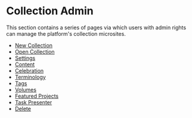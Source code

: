 # Collection Admin

This section contains a series of pages via which users with admin rights can
manage the platform's collection microsites.

* [New Collection](/admin/collection/new.md)
* [Open Collection](/admin/collection/open.md)
* [Settings](/admin/collection/settings.md)
* [Content](/admin/collection/content.md)
* [Celebration](/admin/collection/celebration.md)
* [Terminology](/admin/collection/terminology.md)
* [Tags](/admin/collection/tags.md)
* [Volumes](/admin/collection/volumes.md)
* [Featured Projects](/admin/collection/featured.md)
* [Task Presenter](/admin/project/presenter.md)
* [Delete](/admin/collection/delete.md)
